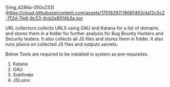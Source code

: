 
![img_4286a-350x233](https://cloud.githubusercontent.com/assets/17016297/18681463/da12c5c2-7f2d-11e6-8c53-4cb2e8914b3a.jpg

URL collectors collects URLS using GAU and Katana for a list of domains and stores them in a folder for further analysis for Bug Bounty Hunters and Security testers. It also collects all JS files and stores them in folder. 
It also runs jsluice on collected JS files and outputs secrets.

Below Tools are required to be installed in system as pre-requisites.
1. Katana
2. GAU
3. Subfinder
4. JSLuice
